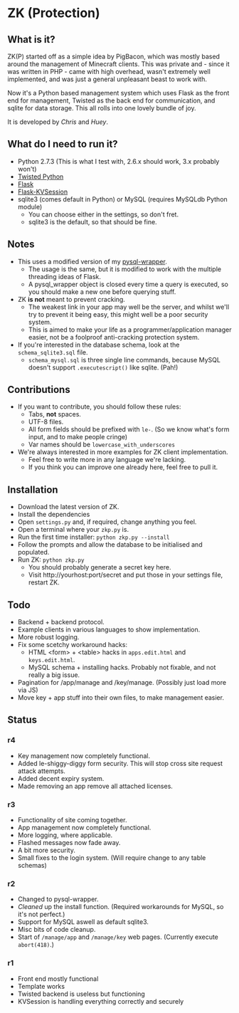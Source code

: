 ZK (Protection)
===

What is it?
---
ZK(P) started off as a simple idea by PigBacon, which was mostly based around the management of Minecraft clients. This was private and - since it was written in PHP - came with high overhead, wasn't extremely well implemented, and was just a general unpleasant beast to work with.

Now it's a Python based management system which uses Flask as the front end for management, Twisted as the back end for communication, and sqlite for data storage.
This all rolls into one lovely bundle of joy.

It is developed by _Chris_ and _Huey_.

What do I need to run it?
---
+ Python 2.7.3 (This is what I test with, 2.6.x should work, 3.x probably won't)
+ [Twisted Python](http://twistedmatrix.com)
+ [Flask](http://flask.pocoo.org)
+ [Flask-KVSession](https://github.com/mbr/flask-kvsession)
+ sqlite3 (comes default in Python) or MySQL (requires MySQLdb Python module)
	+ You can choose either in the settings, so don't fret.
	+ sqlite3 is the default, so that should be fine.

Notes
---
+ This uses a modified version of my [pysql-wrapper](https://github.com/PigBacon/pysql-wrapper).
	+ The usage is the same, but it is modified to work with the multiple threading ideas of Flask.
	+ A pysql_wrapper object is closed every time a query is executed, so you should make a new one before querying stuff.
+ ZK __is not__ meant to prevent cracking.
	+ The weakest link in your app may well be the server, and whilst we'll try to prevent it being easy, this might well be a poor security system.
	+ This is aimed to make your life as a programmer/application manager easier, not be a foolproof anti-cracking protection system.
+ If you're interested in the database schema, look at the `schema_sqlite3.sql` file.
	+ `schema_mysql.sql` is three single line commands, because MySQL doesn't support `.executescript()` like sqlite. (Pah!)

Contributions
---
+ If you want to contribute, you should follow these rules:
	+ Tabs, __not__ spaces.
	+ UTF-8 files.
	+ All form fields should be prefixed with `le-`. (So we know what's form input, and to make people cringe)
	+ Var names should be `lowercase_with_underscores`
+ We're always interested in more examples for ZK client implementation.
	+ Feel free to write more in any language we're lacking.
	+ If you think you can improve one already here, feel free to pull it.

Installation
---
+ Download the latest version of ZK.
+ Install the dependencies
+ Open `settings.py` and, if required, change anything you feel.
+ Open a terminal where your `zkp.py` is.
+ Run the first time installer: `python zkp.py --install`
+ Follow the prompts and allow the database to be initialised and populated.
+ Run ZK: `python zkp.py`
	+ You should probably generate a secret key here.
	+ Visit http://yourhost:port/secret and put those in your settings file, restart ZK.

Todo
---
+ Backend + backend protocol.
+ Example clients in various languages to show implementation.
+ More robust logging.
+ Fix some scetchy workaround hacks:
	+ HTML \<form\> + \<table\> hacks in `apps.edit.html` and `keys.edit.html`.
	+ MySQL schema + installing hacks. Probably not fixable, and not really a big issue.
+ Pagination for /app/manage and /key/manage. (Possibly just load more via JS)
+ Move key + app stuff into their own files, to make management easier.

Status
---
### r4
+ Key management now completely functional.
+ Added le-shiggy-diggy form security. This will stop cross site request attack attempts.
+ Added decent expiry system.
+ Made removing an app remove all attached licenses.

### r3
+ Functionality of site coming together.
+ App management now completely functional.
+ More logging, where applicable.
+ Flashed messages now fade away.
+ A bit more security.
+ Small fixes to the login system. (Will require change to any table schemas)

### r2
+ Changed to pysql-wrapper.
+ _Cleaned_ up the install function. (Required workarounds for MySQL, so it's not perfect.)
+ Support for MySQL aswell as default sqlite3.
+ Misc bits of code cleanup.
+ Start of `/manage/app` and `/manage/key` web pages. (Currently execute `abort(418)`.)

### r1
+ Front end mostly functional
+ Template works
+ Twisted backend is useless but functioning
+ KVSession is handling everything correctly and securely
